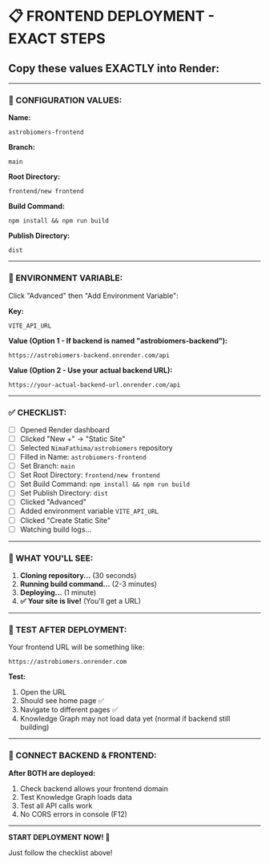 # 📋 FRONTEND DEPLOYMENT - EXACT STEPS

## Copy these values EXACTLY into Render:

---

### 🔧 CONFIGURATION VALUES:

**Name:**
```
astrobiomers-frontend
```

**Branch:**
```
main
```

**Root Directory:**
```
frontend/new frontend
```

**Build Command:**
```
npm install && npm run build
```

**Publish Directory:**
```
dist
```

---

### 🔐 ENVIRONMENT VARIABLE:

Click "Advanced" then "Add Environment Variable":

**Key:**
```
VITE_API_URL
```

**Value (Option 1 - If backend is named "astrobiomers-backend"):**
```
https://astrobiomers-backend.onrender.com/api
```

**Value (Option 2 - Use your actual backend URL):**
```
https://your-actual-backend-url.onrender.com/api
```

---

### ✅ CHECKLIST:

- [ ] Opened Render dashboard
- [ ] Clicked "New +" → "Static Site"
- [ ] Selected `NimaFathima/astrobiomers` repository
- [ ] Filled in Name: `astrobiomers-frontend`
- [ ] Set Branch: `main`
- [ ] Set Root Directory: `frontend/new frontend`
- [ ] Set Build Command: `npm install && npm run build`
- [ ] Set Publish Directory: `dist`
- [ ] Clicked "Advanced"
- [ ] Added environment variable `VITE_API_URL`
- [ ] Clicked "Create Static Site"
- [ ] Watching build logs...

---

### 🎯 WHAT YOU'LL SEE:

1. **Cloning repository...** (30 seconds)
2. **Running build command...** (2-3 minutes)
3. **Deploying...** (1 minute)
4. **✅ Your site is live!** (You'll get a URL)

---

### 🧪 TEST AFTER DEPLOYMENT:

Your frontend URL will be something like:
```
https://astrobiomers.onrender.com
```

**Test:**
1. Open the URL
2. Should see home page ✅
3. Navigate to different pages ✅
4. Knowledge Graph may not load data yet (normal if backend still building)

---

### 🔗 CONNECT BACKEND & FRONTEND:

**After BOTH are deployed:**

1. Check backend allows your frontend domain
2. Test Knowledge Graph loads data
3. Test all API calls work
4. No CORS errors in console (F12)

---

**START DEPLOYMENT NOW! 🚀**

Just follow the checklist above!
